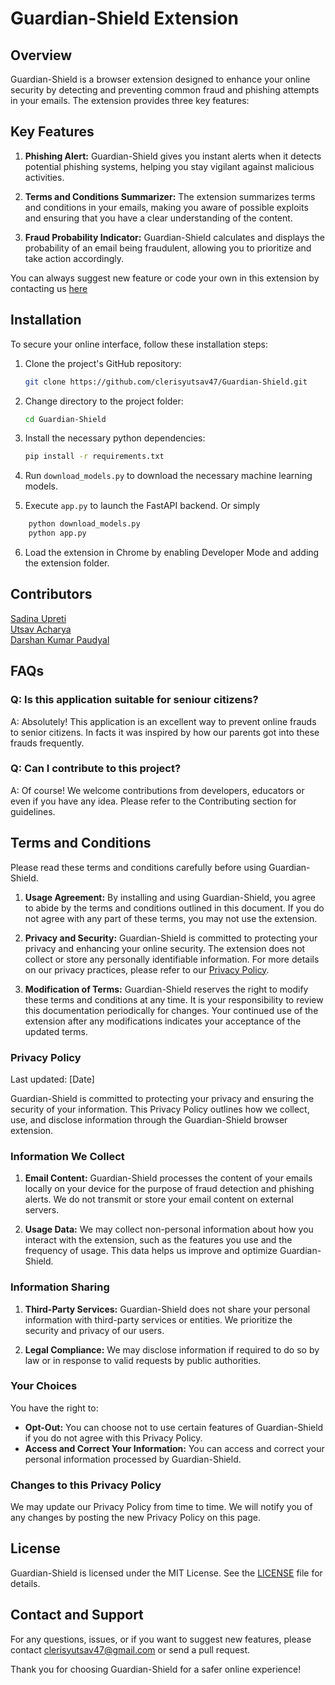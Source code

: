 # Guardian-Shield Extension

## Overview

Guardian-Shield is a browser extension designed to enhance your online security by detecting and preventing common fraud and phishing attempts in your emails. The extension provides three key features:

## Key Features

1. **Phishing Alert:** Guardian-Shield gives you instant alerts when it detects potential phishing systems, helping you stay vigilant against malicious activities.

2. **Terms and Conditions Summarizer:** The extension summarizes terms and conditions in your emails, making you aware of possible exploits and ensuring that you have a clear understanding of the content.

3. **Fraud Probability Indicator:** Guardian-Shield calculates and displays the probability of an email being fraudulent, allowing you to prioritize and take action accordingly.

You can always suggest new feature or code your own in this extension by contacting us [here](#contact-and-support)

## Installation

To secure your online interface, follow these installation steps:

1. Clone the project's GitHub repository:

   ```bash
   git clone https://github.com/clerisyutsav47/Guardian-Shield.git
   ```
2. Change directory to the project folder:

    ```bash
    cd Guardian-Shield
    ```

3. Install the necessary python dependencies:

    ```bash
    pip install -r requirements.txt
    ```
3. Run `download_models.py` to download the necessary machine learning models.
4. Execute `app.py` to launch the FastAPI backend.
Or simply
```bash
    python download_models.py
    python app.py
```

6. Load the extension in Chrome by enabling Developer Mode and adding the extension folder.

## Contributors

[Sadina Upreti](https://github.com/Sadina61)    
[Utsav Acharya](https://github.com/clerisyutsav47)    
[Darshan Kumar Paudyal](https://github.com/Darshan808)    

## FAQs

### Q: Is this application suitable for seniour citizens?
A: Absolutely! This application is an excellent way to prevent online frauds to senior citizens. In facts it was inspired by how our parents got into these frauds frequently.

### Q: Can I contribute to this project?
A: Of course! We welcome contributions from developers, educators or even if you have any idea. Please refer to the Contributing section for guidelines.

## Terms and Conditions

Please read these terms and conditions carefully before using Guardian-Shield.

1. **Usage Agreement:**
   By installing and using Guardian-Shield, you agree to abide by the terms and conditions outlined in this document. If you do not agree with any part of these terms, you may not use the extension.

2. **Privacy and Security:**
   Guardian-Shield is committed to protecting your privacy and enhancing your online security. The extension does not collect or store any personally identifiable information. For more details on our privacy practices, please refer to our [Privacy Policy](#privacy-policy).

3. **Modification of Terms:**
   Guardian-Shield reserves the right to modify these terms and conditions at any time. It is your responsibility to review this documentation periodically for changes. Your continued use of the extension after any modifications indicates your acceptance of the updated terms.

### Privacy Policy

Last updated: [Date]

Guardian-Shield is committed to protecting your privacy and ensuring the security of your information. This Privacy Policy outlines how we collect, use, and disclose information through the Guardian-Shield browser extension.

### Information We Collect

1. **Email Content:**
   Guardian-Shield processes the content of your emails locally on your device for the purpose of fraud detection and phishing alerts. We do not transmit or store your email content on external servers.

2. **Usage Data:**
   We may collect non-personal information about how you interact with the extension, such as the features you use and the frequency of usage. This data helps us improve and optimize Guardian-Shield.

### Information Sharing

1. **Third-Party Services:**
   Guardian-Shield does not share your personal information with third-party services or entities. We prioritize the security and privacy of our users.

2. **Legal Compliance:**
   We may disclose information if required to do so by law or in response to valid requests by public authorities.

### Your Choices

You have the right to:

- **Opt-Out:** You can choose not to use certain features of Guardian-Shield if you do not agree with this Privacy Policy.
- **Access and Correct Your Information:** You can access and correct your personal information processed by Guardian-Shield.

### Changes to this Privacy Policy

We may update our Privacy Policy from time to time. We will notify you of any changes by posting the new Privacy Policy on this page.




## License

Guardian-Shield is licensed under the MIT License. See the [LICENSE](LICENSE) file for details.

## Contact and Support

For any questions, issues, or if you want to suggest new features, please contact clerisyutsav47@gmail.com or send a pull request.

Thank you for choosing Guardian-Shield for a safer online experience!
